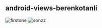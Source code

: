 ## android-views-berenkotanli
![firstone](https://user-images.githubusercontent.com/43938354/124580406-c182df80-de58-11eb-81fe-98f746f01e09.png)
![sonzz](https://user-images.githubusercontent.com/43938354/124581927-37d41180-de5a-11eb-9403-2203e7ad1cf7.png)
